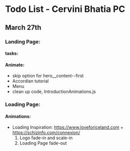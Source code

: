 # Todo List - Cervini Bhatia PC

## March 27th

### Landing Page:
#### tasks:
#### Animate: 

  - skip option for hero__content--first
  - Accordian tutorial
  - Menu
  - clean up code, IntroductionAnimations.js


### Loading Page:
#### Animations:
- Loading Inspiration: https://www.loveforiceland.com + 
  https://schizinfo.com/connexion/ 
    1. Logo fade-in and scale-in
    2. Loading Page fade-out

